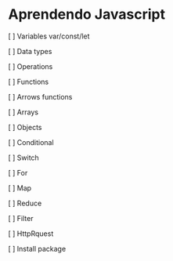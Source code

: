 # Aprendendo Javascript

[ ] Variables var/const/let

[ ] Data types

[ ] Operations

[ ] Functions

[ ] Arrows functions

[ ] Arrays 

[ ] Objects 

[ ] Conditional 

[ ] Switch

[ ] For

[ ] Map

[ ] Reduce

[ ] Filter

[ ] HttpRquest

[ ] Install package